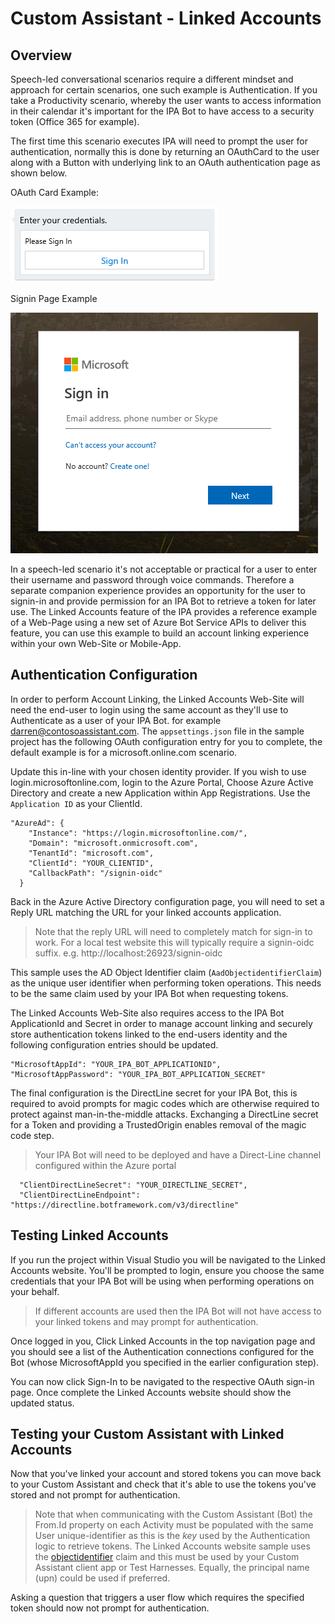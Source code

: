 # Custom Assistant - Linked Accounts

## Overview

Speech-led conversational scenarios require a different mindset and approach for certain scenarios, one such example is Authentication. If you take a Productivity scenario, whereby the user wants to access information in their calendar it's important for the IPA Bot to have access to a security token (Office 365 for example). 

The first time this scenario executes IPA will need to prompt the user for authentication, normally this is done by returning an OAuthCard to the user along with a Button with underlying link to an OAuth authentication page as shown below.

OAuth Card Example:

![Example OAuth Card](./media\customassistant-LinkedAccountsOAuthCard.png)

Signin Page Example

![Example Login Page](./media\customassistant-LinkedAccountsSignin.png)

In a speech-led scenario it's not acceptable or practical for a user to enter their username and password through voice commands. Therefore a separate companion experience provides an opportunity for the user to signin-in and provide permission for an IPA Bot to retrieve a token for later use. The Linked Accounts feature of the IPA provides a reference example of a Web-Page using a new set of Azure Bot Service APIs to deliver this feature, you can use this example to build an account linking experience within your own Web-Site or Mobile-App.

## Authentication Configuration

In order to perform Account Linking, the Linked Accounts Web-Site will need the end-user to login using the same account as they'll use to Authenticate as a user of your IPA Bot. for example darren@contosoassistant.com. The ``appsettings.json`` file in the sample project has the following OAuth configuration entry for you to complete, the default example is for a microsoft.online.com scenario.

Update this in-line with your chosen identity provider. If you wish to use login.microsoftonline.com, login to the Azure Portal, Choose Azure Active Directory and create a new Application within App Registrations. Use the ``Application ID`` as your ClientId.

```
"AzureAd": {
    "Instance": "https://login.microsoftonline.com/",
    "Domain": "microsoft.onmicrosoft.com",
    "TenantId": "microsoft.com",
    "ClientId": "YOUR_CLIENTID",
    "CallbackPath": "/signin-oidc"
  }
```

Back in the Azure Active Directory configuration page, you will need to set a Reply URL matching the URL for your linked accounts application. 

> Note that the reply URL will need to completely match for sign-in to work. For a local test website this will typically require a signin-oidc suffix. e.g. http://localhost:26923/signin-oidc 

This sample uses the AD Object Identifier claim (``AadObjectidentifierClaim``) as the unique user identifier when performing token operations. This needs to be the same claim used by your IPA Bot when requesting tokens.

The Linked Accounts Web-Site also requires access to the IPA Bot ApplicationId and Secret in order to manage account linking and securely store authentication tokens linked to the end-users identity and the following configuration entries should be updated.

```
"MicrosoftAppId": "YOUR_IPA_BOT_APPLICATIONID",
"MicrosoftAppPassword": "YOUR_IPA_BOT_APPLICATION_SECRET" 
```
  
The final configuration is the DirectLine secret for your IPA Bot, this is required to avoid prompts for magic codes which are otherwise required to protect against man-in-the-middle attacks. Exchanging a DirectLine secret for a Token and providing a TrustedOrigin enables removal of the magic code step.

> Your IPA Bot will need to be deployed and have a Direct-Line channel configured within the Azure portal

```
  "ClientDirectLineSecret": "YOUR_DIRECTLINE_SECRET",
  "ClientDirectLineEndpoint": "https://directline.botframework.com/v3/directline"
```
## Testing Linked Accounts

If you run the project within Visual Studio you will be navigated to the Linked Accounts website. You'll be prompted to login, ensure you choose the same credentials that your IPA Bot will be using when performing operations on your behalf. 

> If different accounts are used then the IPA Bot will not have access to your linked tokens and may prompt for authentication.

Once logged in you, Click Linked Accounts in the top navigation page and you should see a list of the Authentication connections configured for the Bot (whose MicrosoftAppId you specified in the earlier configuration step).

You can now click Sign-In to be navigated to the respective OAuth sign-in page. Once complete the Linked Accounts website should show the updated status.

## Testing your Custom Assistant with Linked Accounts

Now that you've linked your account and stored tokens you can move back to your Custom Assistant and check that it's able to use the tokens you've stored and not prompt for authentication.

> Note that when communicating with the Custom Assistant (Bot) the From.Id property on each Activity must be populated with the same User unique-identifier as this is the *key* used by the Authentication logic to retrieve tokens. The Linked Accounts website sample uses the [objectidentifier](https://docs.microsoft.com/en-us/azure/architecture/multitenant-identity/claims) claim and this must be used by your Custom Assistant client app or Test Harnesses. Equally, the principal name (upn) could be used if preferred.

Asking a question that triggers a user flow which requires the specified token should now not prompt for authentication.